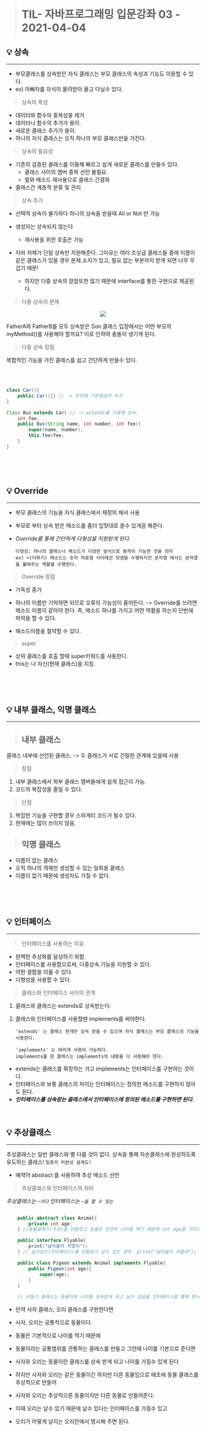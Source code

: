 > # TIL- 자바프로그래밍 입문강좌 03 - 2021-04-04

## 💡 상속

<hr/>

- 부모클래스를 상속받은 자식 클래스는 부모 클래스의 속성과 기능도 이용할 수 있다.
- ex) 아빠차를 자식이 물려받아 몰고 다닐수 있다.

> 상속의 특성

- 데이터와 함수의 중복성을 제거
- 데이터나 함수의 추가가 용이.
- 새로운 클래스 추가가 용이.
- 하나의 자식 클래스는 오직 하나의 부모 클래스만을 가진다.

> 상속의 필요성

- 기존의 검증된 클래스를 이용해 빠르고 쉽게 새로운 클래스를 만들수 있다.
  - 클래스 사이의 맴버 중복 선언 불필요
  - 필와 메소드 재사용으로 클래스 간결화
- 클래스간 계층적 분류 및 관리

> 상속 추가

- 선택적 상속이 불가하다 하나의 상속을 받을때 All or Not 만 가능
- 생성자는 상속되지 않는다

  - 재사용을 위한 호출은 가능

- 자바 자체가 단일 상속만 지원해준다. 그이유는 여러 조상급 클래스들 중에 이름이 같은 클래스가 있을 경우 문제 소지가 있고, 필요 없는 부분까지 받게 되면 너무 무겁기 때문!
  - 하지만 다중 상속의 장점또한 많기 때문에 interface를 통한 구현으로 제공된다.

> 다중 상속의 문제

<div style="text-align:center">
<img src="https://t1.daumcdn.net/cfile/tistory/995652405C723D2216" width=""></img>
</div>

FatherA와 FatherB를 모두 상속받은 Son 클래스 입장에서는 어떤 부모의 myMethod()를 사용해야 할까요? 이로 인하여 충돌이 생기게 된다.

> 다중 상속 장점

복합적인 기능을 가진 클래스를 쉽고 간단하게 만들수 있다.

</br>
</br>

```java
class Car(){
	public Car(){} // -> 부모에 기본생성자 추가
}

Class Bus extends Car{ // -> extends를 이용해 상속.
	int fee;
	public Bus(String name, int number, int fee){
		super(name, number);
		this.fee=fee;
	}
}
```

</br>
</br>
</br>

## 💡 Override

<hr/>

- 부모 클래스의 기능을 자식 클래스에서 재정의 해서 사용

- 부모로 부터 상속 받은 매소드를 좀더 입맛대로 쓸수 있게끔 해준다.

- _Override를 통해 간단하게 다형성을 지원받게 된다._

      다형성: 하나의 클래스나 매소드가 다양한 방식으로 동작이 가능한 것을 의미
      ex) +(더하기) 메소드는 숫자 자료형 사이에선 덧셈을 수행하지만 문자열 에서는 문자열을 붙여주는 역활을 수행한다.

> Override 장점

- 가독성 증가
- 하나의 이름만 기억하면 되므로 오류의 가능성이 줄어든다. -> Override를 쓰려면 메소드 이름이 같아야 한다. 즉, 메소드 하나를 가지고 어떤 역활을 하는지 단번에 파악을 할 수 있다.

- 매소드이름을 절약할 수 있다.

> super

- 상위 클래스를 호출 할때 super키워드를 사용한디.
- this는 나 자신(현재 클래스)을 지칭.

</br>
</br>
</br>

## 💡 내부 클래스, 익명 클래스

<hr/>

> ## 내부 클래스

클래스 내부에 선언된 클래스. -> 두 클래스가 서로 긴밀한 관계에 있을때 사용

> 장점

1. 내부 클래스에서 외부 클래스 맴버들에게 쉽게 접근이 가능.
2. 코드의 복잡성을 줄일 수 있다.

> 단점

1. 복잡한 기능을 구현할 경우 스파게티 코드가 될수 있다.
2. 현재에는 많이 쓰이지 않음.

> ## 익명 클래스

- 이름이 없는 클래스
- 오직 하나의 객체만 생성할 수 있는 일회용 클래스
- 이름이 없기 때문에 생성자도 가질 수 없다.

</br>
</br>
</br>

## 💡 인터페이스

<hr/>

> 인터페이스를 사용하는 이유

- 완벽한 추상화를 달성하기 위함.
- 인터페이스를 사용함으로써, 다중상속 기능을 지원할 수 있다.
- 약한 결합을 이룰 수 있다.
- 다형성을 사용할 수 있다.

> 클래스와 인터페이스 사이의 관계

1.  클래스와 클래스는 extends로 상속받는다.
2.  클래스와 인터페이스를 사용할땐 implements를 써야한다.

        'extends' 는 클래스 한개만 상속 받을 수 있으며 자식 클래스는 부모 클래스의 기능을 사용한다.

        'implements' 는 여러개 사용이 가능하다.
        implements를 한 클래스는 implements의 내용을 다 사용해야 한다.

- extends는 클래스를 확장하는 거고 implements는 인터페이스를 구현하는 것이다.
- 인터페이스와 보통 클래스의 차이는 인터페이스는 정의한 메소드를 구현하지 않아도 된다.
- **_인터페이스를 상속받는 클래스에서 인터페이스에 정의된 메소드를 구현하면 된다._**

</br>

## 💡 추상클래스

<hr/>

추상클래스는 일반 클래스와 별 다를 것이 없다.
상속을 통해 자손클래스에 완성하도록 유도하는 클래스!
`일종의 미완성 설계도!`

- 예약어 abstract 를 사용하여 추상 매소드 선언

> 추상클래스와 인터페이스의 차이

_추상클래스는 `~이다`_
_인터페이스는 `~을 할 수 있는`_

```java

	public abstract class Animal{
		private int age;
	} //동물클래스(추상)을 만들었고 동물은 당연히 나이를 먹기 때문에 int age를 가지고 있다.

	public interface Flyable{
		print("날아올라 저멀리");
	} // 날수있는(인터페이스)를 만들었고 날수 있는 경우  print("날아올라 저멀리");

	public class Pigeon extends Animal implements Flyable{
		public Pigeon(int age){
			super(age);
		}
	}

	// 비둘기 클래스는 동물이며 나이를 상속받게 되고 날수 있음을 인터페이스를 통해 명시

```

- 만약 사자 클래스, 오리 클래스를 구현한다면
- 사자, 오리는 공통적으로 동물이다.
- 동물은 기본적으로 나이를 먹기 때문에
- 동물이라는 공통범위를 관통하는 클래스를 만들고 그안에 나이를 기본으로 준다면
- 사자와 오리는 동물이란 클래스를 상속 받게 되고 나이를 가질수 있게 된다
- 하지만 사자와 오리는 같은 동물이긴 하지만 다른 동물임으로 애초에 동물 클래스를 추상적으로 만들어

- 사자와 오리는 추상적으론 동물이지만 다른 동물로 만들어준다.
- 이때 오리는 날수 있기 때문에 날수 있다는 인터페이스를 가질수 있고
- 오리가 어떻게 날지는 오리안에서 명시해 주면 된다.

